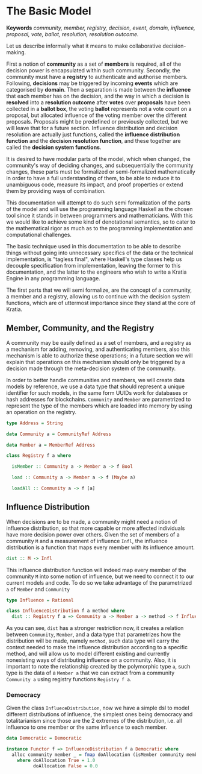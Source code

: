 
The Basic Model
===============

**Keywords** _community, member, registry, decision, event, domain, influence, proposal, vote, ballot, resolution, resolution outcome._

Let us describe informally what it means to make collaborative decision-making. 

First a notion of **community** as a set of **members** is required, all of the decision
power is encapsulated within such community. Secondly, the community must have a 
**registry** to authenticate and authorise members. Following, **decisions** may be triggered
by incoming **events** which are categorised by **domain**. Then a separation is made
between the **influence** that each member has on the decision, and the way in which a
decision is **resolved** into a **resolution outcome** after **votes** over **proposals** have
been collected in a **ballot box**, the voting **ballot** represents not a vote count on a
proposal, but allocated influence of the voting member over the different proposals. 
Proposals might be predefined or previously collected, but we will leave that for a 
future section. Influence distribution and decision resolution are actually just functions, 
called the **influence distribution function** and the **decision resolution function**, and
these together are called the **decision system functions**.

It is desired to have modular parts of the model, which when changed, the community's way of deciding changes, and subsequentially the community changes, these parts must be formalized or semi-formalized mathematically in order to have a full understanding of them, to be able to reduce it to unambiguous code, measure its impact, and proof properties or extend them by providing ways of combination.

This documentation will attempt to do such semi formalization of the parts of the model and will use the programming language Haskell as the chosen tool since it stands in between programmers and mathematicians. With this we would like to achieve some kind of denotational semantics, so to cater to the mathematical rigor as much as to the programming implementation and computational challenges.

The basic technique used in this documentation to be able to describe things without going into unnecessary specifics of the data or the technical implementation, is "tagless final", where Haskell's type classes help us decouple specification from implementation, leaving the former to this documentation, and the latter to the engineers who wish to write a Kratia Engine in any programming language.

The first parts that we will semi formalize, are the concept of a community, a member and a registry, allowing us to continue with the decision system functions, which are of uttermost importance since they stand at the core of Kratia.

## Member, Community, and the Registry

A community may be easily defined as a set of members, and a registry as a mechanism for adding, removing, and authenticating members, also this mechanism is able to authorize these operations; in a future section we will explain that operations on this mechanism should only be triggered by a decision made through the meta-decision system of the community.

In order to better handle communities and members, we will create data models by reference, we use a data type that should represent a unique identifier for such models, in the same form UUIDs work for databases or hash addresses for blockchains. `Community` and `Member` are parametrized to represent the type of the members which are loaded into memory by using an operation on the registry.

```haskell
type Address = String

data Community a = CommunityRef Address

data Member a = MemberRef Address

class Registry f a where

  isMember :: Community a -> Member a -> f Bool

  load :: Community a -> Member a -> f (Maybe a)

  loadAll :: Community a -> f [a]
```

## Influence Distribution

When decisions are to be made, a community might need a notion of influence distribution, so that more capable or more affected individuals have more decision power over others. Given the set of members of a community `M` and a measurement of influence `Infl`, the influence distribution is a function that maps every member with its influence amount. 

```haskell
dist :: M -> Infl
```

This influence distribution function will indeed map every member of the community `M` into some notion of influence, but we need to connect it to our current models and code. To do so we take advantage of the parametrized `a` of `Member` and `Community`

```haskell
type Influence = Rational

class InfluenceDistribution f a method where
  dist :: Registry f a => Community a -> Member a -> method -> f Influence
```

As you can see, `dist` has a stronger restriction now, it creates a relation between `Community`, `Member`, and a data type that parametrizes how the distribution will be made, namely `method`, such data type will carry the context needed to make the influence distribution according to a specific method, and will allow us to model different existing and currently nonexisting ways of distributing influence on a community. Also, it is important to note the relationship created by the polymorphic type `a`, such type is the data of a `Member a` that we can extract from a community `Community a` using registry functions `Registry f a`.

### Democracy

Given the class `InflueceDistribution`, now we have a simple dsl to model different distributions of influence, the simplest ones being democracy and totalitarianism since those are the 2 extremes of the distribution, i.e. all influence to one member or the same influence to each member. 

```haskell
data Democratic = Democratic

instance Functor f => InfluenceDistribution f a Democratic where
  alloc community member _ = fmap doAllocation (isMember community member)
    where doAllocation True = 1.0
          doAllocation False = 0.0
```
